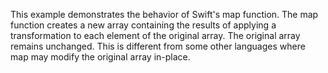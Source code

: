 This example demonstrates the behavior of Swift's map function. The map function creates a new array containing the results of applying a transformation to each element of the original array. The original array remains unchanged. This is different from some other languages where map may modify the original array in-place.